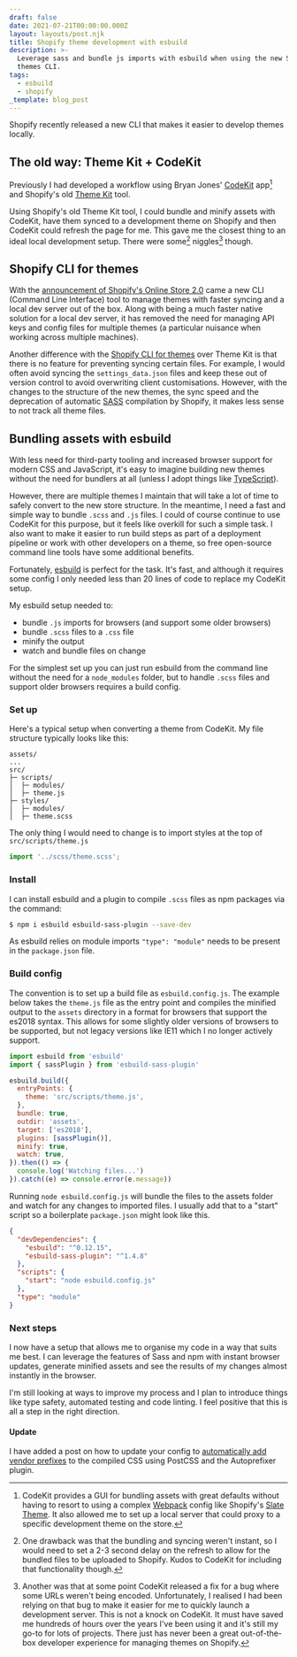 ```yaml
---
draft: false
date: 2021-07-21T00:00:00.000Z
layout: layouts/post.njk
title: Shopify theme development with esbuild
description: >-
  Leverage sass and bundle js imports with esbuild when using the new Shopify
  themes CLI.
tags:
  - esbuild
  - shopify
_template: blog_post
---
```



Shopify recently released a new CLI that makes it easier to develop themes locally.

## The old way: Theme Kit + CodeKit

Previously I had developed a workflow using Bryan Jones' [CodeKit](https://codekitapp.com/) app[^1] and Shopify's old [Theme Kit](https://github.com/Shopify/themekit) tool.

Using Shopify's old Theme Kit tool, I could bundle and minify assets with CodeKit, have them synced to a development theme on Shopify and then CodeKit could refresh the page for me. This gave me the closest thing to an ideal local development setup. There were some[^2] niggles[^3] though.

## Shopify CLI for themes

With the [announcement of Shopify's Online Store 2.0](https://www.shopify.com/partners/blog/shopify-online-store) came a new CLI (Command Line Interface) tool to manage themes with faster syncing and a local dev server out of the box. Along with being a much faster native solution for a local dev server, it has removed the need for managing API keys and config files for multiple themes (a particular nuisance when working across multiple machines).

Another difference with the [Shopify CLI for themes](https://shopify.dev/themes/tools/cli) over Theme Kit is that there is no feature for preventing syncing certain files. For example, I would often avoid syncing the `settings_data.json` files and keep these out of version control to avoid overwriting client customisations. However, with the changes to the structure of the new themes, the sync speed and the deprecation of automatic [SASS](https://sass-lang.com/) compilation by Shopify, it makes less sense to not track all theme files.

## Bundling assets with esbuild

With less need for third-party tooling and increased browser support for modern CSS and JavaScript, it's easy to imagine building new themes without the need for bundlers at all (unless I adopt things like [TypeScript](https://www.typescriptlang.org/)).

However, there are multiple themes I maintain that will take a lot of time to safely convert to the new store structure. In the meantime, I need a fast and simple way to bundle `.scss` and `.js` files. I could of course continue to use CodeKit for this purpose, but it feels like overkill for such a simple task. I also want to make it easier to run build steps as part of a deployment pipeline or work with other developers on a theme, so free open-source command line tools have some additional benefits.

Fortunately, [esbuild](https://esbuild.github.io/) is perfect for the task. It's fast, and although it requires some config I only needed less than 20 lines of code to replace my CodeKit setup.

My esbuild setup needed to:

* bundle `.js` imports for browsers (and support some older browsers)
* bundle `.scss` files to a `.css` file
* minify the output
* watch and bundle files on change

For the simplest set up you can just run esbuild from the command line without the need for a `node_modules` folder, but to handle `.scss` files and support older browsers requires a build config.

### Set up

Here's a typical setup when converting a theme from CodeKit. My file structure typically looks like this:

```text
assets/
...
src/
├─ scripts/
│  ├─ modules/
│  ├─ theme.js
├─ styles/
│  ├─ modules/
│  ├─ theme.scss
```

The only thing I would need to change is to import styles at the top of  `src/scripts/theme.js`

```js
import '../scss/theme.scss';
```

### Install

I can install esbuild and a plugin to compile `.scss` files as npm packages via the command:

```bash
$ npm i esbuild esbuild-sass-plugin --save-dev
```

As esbuild relies on module imports `"type": "module"` needs to be present in the `package.json` file.

### Build config

The convention is to set up a build file as `esbuild.config.js`. The example below takes the `theme.js` file as the entry point and compiles the minified output to the `assets` directory in a format for browsers that support the es2018 syntax. This allows for some slightly older versions of browsers to be supported, but not legacy versions like IE11 which I no longer actively support.

```js
import esbuild from 'esbuild'
import { sassPlugin } from 'esbuild-sass-plugin'

esbuild.build({
  entryPoints: {
    theme: 'src/scripts/theme.js',
  },
  bundle: true,
  outdir: 'assets',
  target: ['es2018'],
  plugins: [sassPlugin()],
  minify: true,
  watch: true,
}).then(() => {
  console.log('Watching files...')
}).catch((e) => console.error(e.message))
```

Running `node esbuild.config.js` will bundle the files to the assets folder and watch for any changes to imported files. I usually add that to a "start" script so a boilerplate `package.json` might look like this.

```json
{
  "devDependencies": {
    "esbuild": "^0.12.15",
    "esbuild-sass-plugin": "^1.4.8"
  },
  "scripts": {
    "start": "node esbuild.config.js"
  },
  "type": "module"
}
```

### Next steps

I now have a setup that allows me to organise my code in a way that suits me best. I can leverage the features of Sass and npm with instant browser updates, generate minified assets and see the results of my changes almost instantly in the browser.

I'm still looking at ways to improve my process and I plan to introduce things like type safety, automated testing and code linting. I feel positive that this is all a step in the right direction.

#### Update

I have added a post on how to update your config to [automatically add vendor prefixes](/posts/using-postcss-and-autoprefixer-with-esbuild/) to the compiled CSS using PostCSS and the Autoprefixer plugin.

[^1]: CodeKit provides a GUI for bundling assets with great defaults without having to resort to using a complex [Webpack](https://webpack.js.org/) config like Shopify's [Slate Theme](https://github.com/Shopify/slate). It also allowed me to set up a local server that could proxy to a specific development theme on the store.

[^2]: One drawback was that the bundling and syncing weren't instant, so I would need to set a 2-3 second delay on the refresh to allow for the bundled files to be uploaded to Shopify. Kudos to CodeKit for including that functionality though.

[^3]: Another was that at some point CodeKit released a fix for a bug where some URLs weren't being encoded. Unfortunately, I realised I had been relying on that bug to make it easier for me to quickly launch a development server. This is not a knock on CodeKit. It must have saved me hundreds of hours over the years I've been using it and it's still my go-to for lots of projects. There just has never been a great out-of-the-box developer experience for managing themes on Shopify.
